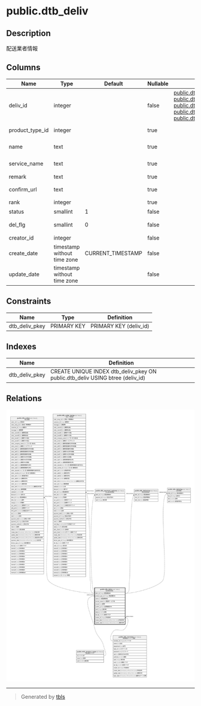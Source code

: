 # public.dtb_deliv

## Description

配送業者情報

## Columns

| Name | Type | Default | Nullable | Children | Parents | Comment |
| ---- | ---- | ------- | -------- | -------- | ------- | ------- |
| deliv_id | integer |  | false | [public.dtb_order](public.dtb_order.md) [public.dtb_order_temp](public.dtb_order_temp.md) [public.dtb_payment_options](public.dtb_payment_options.md) [public.dtb_delivtime](public.dtb_delivtime.md) [public.dtb_delivfee](public.dtb_delivfee.md) |  | 配送業者ID |
| product_type_id | integer |  | true |  | [public.mtb_product_type](public.mtb_product_type.md) | 商品種別ID |
| name | text |  | true |  |  | 配送業者名 |
| service_name | text |  | true |  |  | 配送サービス名 |
| remark | text |  | true |  |  | 説明 |
| confirm_url | text |  | true |  |  | 伝票確認URL |
| rank | integer |  | true |  |  | 表示順 |
| status | smallint | 1 | false |  |  | 状態 |
| del_flg | smallint | 0 | false |  |  | 削除フラグ |
| creator_id | integer |  | false |  | [public.dtb_member](public.dtb_member.md) | 作成者ID |
| create_date | timestamp without time zone | CURRENT_TIMESTAMP | false |  |  | 作成日時 |
| update_date | timestamp without time zone |  | false |  |  | 更新日時 |

## Constraints

| Name | Type | Definition |
| ---- | ---- | ---------- |
| dtb_deliv_pkey | PRIMARY KEY | PRIMARY KEY (deliv_id) |

## Indexes

| Name | Definition |
| ---- | ---------- |
| dtb_deliv_pkey | CREATE UNIQUE INDEX dtb_deliv_pkey ON public.dtb_deliv USING btree (deliv_id) |

## Relations

![er](public.dtb_deliv.svg)

---

> Generated by [tbls](https://github.com/k1LoW/tbls)
